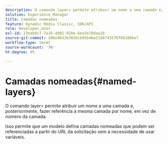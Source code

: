 ```yaml
---
description: O comando layer= permite atribuir um nome a uma camada e, posteriormente, fazer referência à mesma camada por nome, em vez de número da camada.
solution: Experience Manager
title: Camadas nomeadas
feature: Dynamic Media Classic, SDK/API
role: Developer,User
exl-id: 23eab9c7-7a16-4902-920e-6ee3e78daa18
source-git-commit: 206e4643e3926cb85b4be2189743578f88180be7
workflow-type: tm+mt
source-wordcount: '76'
ht-degree: 0%

---
```


# Camadas nomeadas{#named-layers}

O comando layer= permite atribuir um nome a uma camada e, posteriormente, fazer referência à mesma camada por nome, em vez de número da camada.

Isso permite que um modelo defina camadas nomeadas que podem ser referenciadas a partir do URL da solicitação sem a necessidade de usar variáveis.
